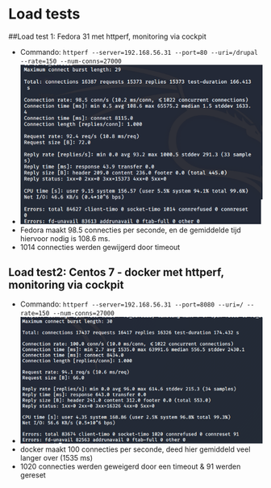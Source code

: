 # Load tests 
##Load test 1: Fedora 31 met httperf, monitoring via cockpit
* Commando: `httperf --server=192.168.56.31 --port=80 --uri=/drupal --rate=150 --num-conns=27000`
* ![Afbeelding output httperf fedora 31 test](img/fedora-test.png)
* Fedora maakt 98.5 connecties per seconde, en de gemiddelde tijd hiervoor nodig is 108.6 ms.
* 1014 connecties werden gewijgerd door timeout
## Load test2: Centos 7 - docker met httperf, monitoring via cockpit
* Commando: `httperf --server=192.168.56.31 --port=8080 --uri=/ --rate=150 --num-conns=27000`
* ![Afbeelding output httperf fedora 31 test](img/docker-8080-test.png)
* docker maakt 100 connecties per seconde, deed hier gemiddeld veel langer over (1535 ms)
* 1020 connecties werden geweigerd door een timeout & 91 werden gereset
